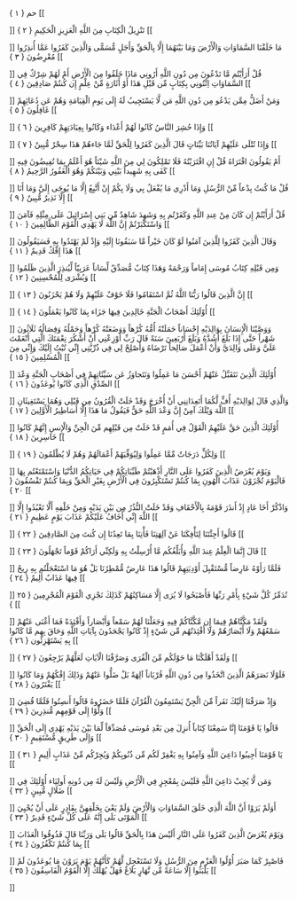 حم { ۱ }
[[


]] 
تَنْزِيلُ الْكِتَابِ مِنَ اللَّهِ الْعَزِيزِ الْحَكِيمِ { ۲ }
[[


]] 
مَا خَلَقْنَا السَّمَاوَاتِ وَالْأَرْضَ وَمَا بَيْنَهُمَا إِلَّا بِالْحَقِّ وَأَجَلٍ مُّسَمًّى وَالَّذِينَ كَفَرُوا عَمَّا أُنذِرُوا مُعْرِضُونَ { ۳ }
[[


]] 
قُلْ أَرَأَيْتُم مَّا تَدْعُونَ مِن دُونِ اللَّهِ أَرُونِي مَاذَا خَلَقُوا مِنَ الْأَرْضِ أَمْ لَهُمْ شِرْكٌ فِي السَّمَاوَاتِ اِئْتُونِي بِكِتَابٍ مِّن قَبْلِ هَذَا أَوْ أَثَارَةٍ مِّنْ عِلْمٍ إِن كُنتُمْ صَادِقِينَ { ٤ }
[[


]] 
وَمَنْ أَضَلُّ مِمَّن يَدْعُو مِن دُونِ اللَّهِ مَن لَّا يَسْتَجِيبُ لَهُ إِلَى يَومِ الْقِيَامَةِ وَهُمْ عَن دُعَائِهِمْ غَافِلُونَ { ٥ }
[[


]] 
وَإِذَا حُشِرَ النَّاسُ كَانُوا لَهُمْ أَعْدَاء وَكَانُوا بِعِبَادَتِهِمْ كَافِرِينَ { ٦ }
[[


]] 
وَإِذَا تُتْلَى عَلَيْهِمْ آيَاتُنَا بَيِّنَاتٍ قَالَ الَّذِينَ كَفَرُوا لِلْحَقِّ لَمَّا جَاءهُمْ هَذَا سِحْرٌ مُّبِينٌ { ٧ }
[[


]] 
أَمْ يَقُولُونَ افْتَرَاهُ قُلْ إِنِ افْتَرَيْتُهُ فَلَا تَمْلِكُونَ لِي مِنَ اللَّهِ شَيْئاً هُوَ أَعْلَمُ بِمَا تُفِيضُونَ فِيهِ كَفَى بِهِ شَهِيداً بَيْنِي وَبَيْنَكُمْ وَهُوَ الْغَفُورُ الرَّحِيمُ { ۸ }
[[


]] 
قُلْ مَا كُنتُ بِدْعاً مِّنْ الرُّسُلِ وَمَا أَدْرِي مَا يُفْعَلُ بِي وَلَا بِكُمْ إِنْ أَتَّبِعُ إِلَّا مَا يُوحَى إِلَيَّ وَمَا أَنَا إِلَّا نَذِيرٌ مُّبِينٌ { ۹ }
[[


]] 
قُلْ أَرَأَيْتُمْ إِن كَانَ مِنْ عِندِ اللَّهِ وَكَفَرْتُم بِهِ وَشَهِدَ شَاهِدٌ مِّن بَنِي إِسْرَائِيلَ عَلَى مِثْلِهِ فَآمَنَ وَاسْتَكْبَرْتُمْ إِنَّ اللَّهَ لَا يَهْدِي الْقَوْمَ الظَّالِمِينَ { ۱۰ }
[[


]] 
وَقَالَ الَّذِينَ كَفَرُوا لِلَّذِينَ آمَنُوا لَوْ كَانَ خَيْراً مَّا سَبَقُونَا إِلَيْهِ وَإِذْ لَمْ يَهْتَدُوا بِهِ فَسَيَقُولُونَ هَذَا إِفْكٌ قَدِيمٌ { ۱۱ }
[[


]] 
وَمِن قَبْلِهِ كِتَابُ مُوسَى إِمَاماً وَرَحْمَةً وَهَذَا كِتَابٌ مُّصَدِّقٌ لِّسَاناً عَرَبِيّاً لِّيُنذِرَ الَّذِينَ ظَلَمُوا وَبُشْرَى لِلْمُحْسِنِينَ { ۱۲ }
[[


]] 
إِنَّ الَّذِينَ قَالُوا رَبُّنَا اللَّهُ ثُمَّ اسْتَقَامُوا فَلَا خَوْفٌ عَلَيْهِمْ وَلَا هُمْ يَحْزَنُونَ { ۱۳ }
[[


]] 
أُوْلَئِكَ أَصْحَابُ الْجَنَّةِ خَالِدِينَ فِيهَا جَزَاء بِمَا كَانُوا يَعْمَلُونَ { ۱٤ }
[[


]] 
وَوَصَّيْنَا الْإِنسَانَ بِوَالِدَيْهِ إِحْسَاناً حَمَلَتْهُ أُمُّهُ كُرْهاً وَوَضَعَتْهُ كُرْهاً وَحَمْلُهُ وَفِصَالُهُ ثَلَاثُونَ شَهْراً حَتَّى إِذَا بَلَغَ أَشُدَّهُ وَبَلَغَ أَرْبَعِينَ سَنَةً قَالَ رَبِّ أَوْزِعْنِي أَنْ أَشْكُرَ نِعْمَتَكَ الَّتِي أَنْعَمْتَ عَلَيَّ وَعَلَى وَالِدَيَّ وَأَنْ أَعْمَلَ صَالِحاً تَرْضَاهُ وَأَصْلِحْ لِي فِي ذُرِّيَّتِي إِنِّي تُبْتُ إِلَيْكَ وَإِنِّي مِنَ الْمُسْلِمِينَ { ۱٥ }
[[


]] 
أُوْلَئِكَ الَّذِينَ نَتَقَبَّلُ عَنْهُمْ أَحْسَنَ مَا عَمِلُوا وَنَتَجاوَزُ عَن سَيِّئَاتِهِمْ فِي أَصْحَابِ الْجَنَّةِ وَعْدَ الصِّدْقِ الَّذِي كَانُوا يُوعَدُونَ { ۱٦ }
[[


]] 
وَالَّذِي قَالَ لِوَالِدَيْهِ أُفٍّ لَّكُمَا أَتَعِدَانِنِي أَنْ أُخْرَجَ وَقَدْ خَلَتْ الْقُرُونُ مِن قَبْلِي وَهُمَا يَسْتَغِيثَانِ اللَّهَ وَيْلَكَ آمِنْ إِنَّ وَعْدَ اللَّهِ حَقٌّ فَيَقُولُ مَا هَذَا إِلَّا أَسَاطِيرُ الْأَوَّلِينَ { ۱٧ }
[[


]] 
أُوْلَئِكَ الَّذِينَ حَقَّ عَلَيْهِمُ الْقَوْلُ فِي أُمَمٍ قَدْ خَلَتْ مِن قَبْلِهِم مِّنَ الْجِنِّ وَالْإِنسِ إِنَّهُمْ كَانُوا خَاسِرِينَ { ۱۸ }
[[


]] 
وَلِكُلٍّ دَرَجَاتٌ مِّمَّا عَمِلُوا وَلِيُوَفِّيَهُمْ أَعْمَالَهُمْ وَهُمْ لَا يُظْلَمُونَ { ۱۹ }
[[


]] 
وَيَوْمَ يُعْرَضُ الَّذِينَ كَفَرُوا عَلَى النَّارِ أَذْهَبْتُمْ طَيِّبَاتِكُمْ فِي حَيَاتِكُمُ الدُّنْيَا وَاسْتَمْتَعْتُم بِهَا فَالْيَوْمَ تُجْزَوْنَ عَذَابَ الْهُونِ بِمَا كُنتُمْ تَسْتَكْبِرُونَ فِي الْأَرْضِ بِغَيْرِ الْحَقِّ وَبِمَا كُنتُمْ تَفْسُقُونَ { ۲۰ }
[[


]] 
وَاذْكُرْ أَخَا عَادٍ إِذْ أَنذَرَ قَوْمَهُ بِالْأَحْقَافِ وَقَدْ خَلَتْ النُّذُرُ مِن بَيْنِ يَدَيْهِ وَمِنْ خَلْفِهِ أَلَّا تَعْبُدُوا إِلَّا اللَّهَ إِنِّي أَخَافُ عَلَيْكُمْ عَذَابَ يَوْمٍ عَظِيمٍ { ۲۱ }
[[


]] 
قَالُوا أَجِئْتَنَا لِتَأْفِكَنَا عَنْ آلِهَتِنَا فَأْتِنَا بِمَا تَعِدُنَا إِن كُنتَ مِنَ الصَّادِقِينَ { ۲۲ }
[[


]] 
قَالَ إِنَّمَا الْعِلْمُ عِندَ اللَّهِ وَأُبَلِّغُكُم مَّا أُرْسِلْتُ بِهِ وَلَكِنِّي أَرَاكُمْ قَوْماً تَجْهَلُونَ { ۲۳ }
[[


]] 
فَلَمَّا رَأَوْهُ عَارِضاً مُّسْتَقْبِلَ أَوْدِيَتِهِمْ قَالُوا هَذَا عَارِضٌ مُّمْطِرُنَا بَلْ هُوَ مَا اسْتَعْجَلْتُم بِهِ رِيحٌ فِيهَا عَذَابٌ أَلِيمٌ { ۲٤ }
[[


]] 
تُدَمِّرُ كُلَّ شَيْءٍ بِأَمْرِ رَبِّهَا فَأَصْبَحُوا لَا يُرَى إِلَّا مَسَاكِنُهُمْ كَذَلِكَ نَجْزِي الْقَوْمَ الْمُجْرِمِينَ { ۲٥ }
[[


]] 
وَلَقَدْ مَكَّنَّاهُمْ فِيمَا إِن مَّكَّنَّاكُمْ فِيهِ وَجَعَلْنَا لَهُمْ سَمْعاً وَأَبْصَاراً وَأَفْئِدَةً فَمَا أَغْنَى عَنْهُمْ سَمْعُهُمْ وَلَا أَبْصَارُهُمْ وَلَا أَفْئِدَتُهُم مِّن شَيْءٍ إِذْ كَانُوا يَجْحَدُونَ بِآيَاتِ اللَّهِ وَحَاقَ بِهِم مَّا كَانُوا بِهِ يَسْتَهْزِئُون { ۲٦ }
[[


]] 
وَلَقَدْ أَهْلَكْنَا مَا حَوْلَكُم مِّنَ الْقُرَى وَصَرَّفْنَا الْآيَاتِ لَعَلَّهُمْ يَرْجِعُونَ { ۲٧ }
[[


]] 
فَلَوْلَا نَصَرَهُمُ الَّذِينَ اتَّخَذُوا مِن دُونِ اللَّهِ قُرْبَاناً آلِهَةً بَلْ ضَلُّوا عَنْهُمْ وَذَلِكَ إِفْكُهُمْ وَمَا كَانُوا يَفْتَرُونَ { ۲۸ }
[[


]] 
وَإِذْ صَرَفْنَا إِلَيْكَ نَفَراً مِّنَ الْجِنِّ يَسْتَمِعُونَ الْقُرْآنَ فَلَمَّا حَضَرُوهُ قَالُوا أَنصِتُوا فَلَمَّا قُضِيَ وَلَّوْا إِلَى قَوْمِهِم مُّنذِرِينَ { ۲۹ }
[[


]] 
قَالُوا يَا قَوْمَنَا إِنَّا سَمِعْنَا كِتَاباً أُنزِلَ مِن بَعْدِ مُوسَى مُصَدِّقاً لِّمَا بَيْنَ يَدَيْهِ يَهْدِي إِلَى الْحَقِّ وَإِلَى طَرِيقٍ مُّسْتَقِيمٍ { ۳۰ }
[[


]] 
يَا قَوْمَنَا أَجِيبُوا دَاعِيَ اللَّهِ وَآمِنُوا بِهِ يَغْفِرْ لَكُم مِّن ذُنُوبِكُمْ وَيُجِرْكُم مِّنْ عَذَابٍ أَلِيمٍ { ۳۱ }
[[


]] 
وَمَن لَّا يُجِبْ دَاعِيَ اللَّهِ فَلَيْسَ بِمُعْجِزٍ فِي الْأَرْضِ وَلَيْسَ لَهُ مِن دُونِهِ أَولِيَاء أُوْلَئِكَ فِي ضَلَالٍ مُّبِينٍ { ۳۲ }
[[


]] 
أَوَلَمْ يَرَوْا أَنَّ اللَّهَ الَّذِي خَلَقَ السَّمَاوَاتِ وَالْأَرْضَ وَلَمْ يَعْيَ بِخَلْقِهِنَّ بِقَادِرٍ عَلَى أَنْ يُحْيِيَ الْمَوْتَى بَلَى إِنَّهُ عَلَى كُلِّ شَيْءٍ قَدِيرٌ { ۳۳ }
[[


]] 
وَيَوْمَ يُعْرَضُ الَّذِينَ كَفَرُوا عَلَى النَّارِ أَلَيْسَ هَذَا بِالْحَقِّ قَالُوا بَلَى وَرَبِّنَا قَالَ فَذُوقُوا الْعَذَابَ بِمَا كُنتُمْ تَكْفُرُونَ { ۳٤ }
[[


]] 
فَاصْبِرْ كَمَا صَبَرَ أُوْلُوا الْعَزْمِ مِنَ الرُّسُلِ وَلَا تَسْتَعْجِل لَّهُمْ كَأَنَّهُمْ يَوْمَ يَرَوْنَ مَا يُوعَدُونَ لَمْ يَلْبَثُوا إِلَّا سَاعَةً مِّن نَّهَارٍ بَلَاغٌ فَهَلْ يُهْلَكُ إِلَّا الْقَوْمُ الْفَاسِقُونَ { ۳٥ }
[[


]]
